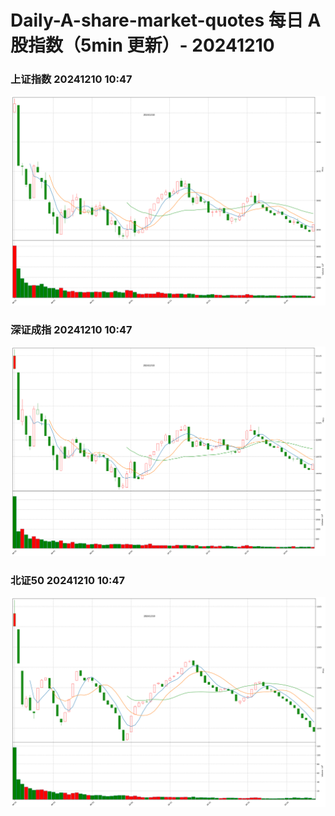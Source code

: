 
# Daily-A-share-market-quotes 每日 A 股指数（5min 更新）- 20241210

### 上证指数 20241210 10:47
![](./fig/2024/12/20241210-sh000001.png)

### 深证成指 20241210 10:47
![](./fig/2024/12/20241210-sz399001.png)

### 北证50 20241210 10:47
![](./fig/2024/12/20241210-bj899050.png)
